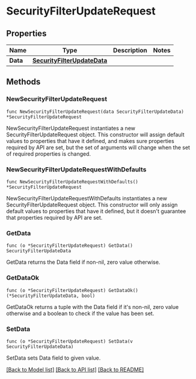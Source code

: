 # SecurityFilterUpdateRequest

## Properties

Name | Type | Description | Notes
---- | ---- | ----------- | ------
**Data** | [**SecurityFilterUpdateData**](SecurityFilterUpdateData.md) |  | 

## Methods

### NewSecurityFilterUpdateRequest

`func NewSecurityFilterUpdateRequest(data SecurityFilterUpdateData) *SecurityFilterUpdateRequest`

NewSecurityFilterUpdateRequest instantiates a new SecurityFilterUpdateRequest object.
This constructor will assign default values to properties that have it defined,
and makes sure properties required by API are set, but the set of arguments
will change when the set of required properties is changed.

### NewSecurityFilterUpdateRequestWithDefaults

`func NewSecurityFilterUpdateRequestWithDefaults() *SecurityFilterUpdateRequest`

NewSecurityFilterUpdateRequestWithDefaults instantiates a new SecurityFilterUpdateRequest object.
This constructor will only assign default values to properties that have it defined,
but it doesn't guarantee that properties required by API are set.

### GetData

`func (o *SecurityFilterUpdateRequest) GetData() SecurityFilterUpdateData`

GetData returns the Data field if non-nil, zero value otherwise.

### GetDataOk

`func (o *SecurityFilterUpdateRequest) GetDataOk() (*SecurityFilterUpdateData, bool)`

GetDataOk returns a tuple with the Data field if it's non-nil, zero value otherwise
and a boolean to check if the value has been set.

### SetData

`func (o *SecurityFilterUpdateRequest) SetData(v SecurityFilterUpdateData)`

SetData sets Data field to given value.



[[Back to Model list]](../README.md#documentation-for-models) [[Back to API list]](../README.md#documentation-for-api-endpoints) [[Back to README]](../README.md)


